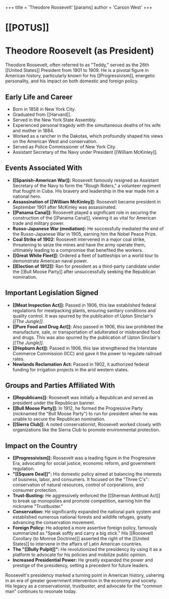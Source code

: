 +++
 title = 'Theodore Roosevelt'
[params]
	author = 'Carson West'
+++
# [[POTUS]]
# Theodore Roosevelt (as President)

Theodore Roosevelt, often referred to as "Teddy," served as the 26th [[United States]] President from 1901 to 1909. He is a pivotal figure in American history, particularly known for his [[Progressivism]], energetic personality, and his impact on both domestic and foreign policy.

## Early Life and Career

*   Born in 1858 in New York City.
*   Graduated from [[Harvard]].
*   Served in the New York State Assembly.
*   Experienced personal tragedy with the simultaneous deaths of his wife and mother in 1884.
*   Worked as a rancher in the Dakotas, which profoundly shaped his views on the American West and conservation.
*   Served as Police Commissioner of New York City.
*   Assistant Secretary of the Navy under President [[William McKinley]].

## Events Associated With

*   **[[Spanish-American War]]:** Roosevelt famously resigned as Assistant Secretary of the Navy to form the "Rough Riders," a volunteer regiment that fought in Cuba. His bravery and leadership in the war made him a national hero.
*   **Assassination of [[William McKinley]]:** Roosevelt became president in September 1901 after McKinley was assassinated.
*   **[[Panama Canal]]:** Roosevelt played a significant role in securing the construction of the [[Panama Canal]], viewing it as vital for American trade and military power.
*   **Russo-Japanese War (mediation):** He successfully mediated the end of the Russo-Japanese War in 1905, earning him the Nobel Peace Prize.
*   **Coal Strike of 1902:** Roosevelt intervened in a major coal strike, threatening to seize the mines and have the army operate them, ultimately leading to a compromise that benefited the workers.
*   **[[Great White Fleet]]:** Ordered a fleet of battleships on a world tour to demonstrate American naval power.
*   **[[Election of 1912]]:** Ran for president as a third-party candidate under the [[Bull Moose Party]] after unsuccessfully seeking the Republican nomination.

## Important Legislation Signed

*   **[[Meat Inspection Act]]:** Passed in 1906, this law established federal regulations for meatpacking plants, ensuring sanitary conditions and quality control. It was spurred by the publication of Upton Sinclair's *[[The Jungle]]*.
*   **[[Pure Food and Drug Act]]:** Also passed in 1906, this law prohibited the manufacture, sale, or transportation of adulterated or misbranded food and drugs. This was also spurred by the publication of Upton Sinclair's *[[The Jungle]]*.
*   **[[Hepburn Act]]:** Passed in 1906, this law strengthened the Interstate Commerce Commission (ICC) and gave it the power to regulate railroad rates.
*   **Newlands Reclamation Act:** Passed in 1902, it authorized federal funding for irrigation projects in the arid western states.

## Groups and Parties Affiliated With

*   **[[Republicans]]:** Roosevelt was initially a Republican and served as president under the Republican banner.
*   **[[Bull Moose Party]]:** In 1912, he formed the Progressive Party (nicknamed the "Bull Moose Party") to run for president when he was unable to secure the Republican nomination.
*   **[[Sierra Club]]:** A noted conservationist, Roosevelt worked closely with organizations like the Sierra Club to promote environmental protection.

## Impact on the Country

*   **[[Progressivism]]:** Roosevelt was a leading figure in the Progressive Era, advocating for social justice, economic reform, and government regulation.
*   **"[[Square Deal]]":** His domestic policy aimed at balancing the interests of business, labor, and consumers. It focused on the "Three C's": conservation of natural resources, control of corporations, and consumer protection.
*   **Trust-Busting:** He aggressively enforced the [[Sherman Antitrust Act]] to break up monopolies and promote competition, earning him the nickname "Trustbuster."
*   **Conservation:** He significantly expanded the national park system and established numerous national forests and wildlife refuges, greatly advancing the conservation movement.
*   **Foreign Policy:** He adopted a more assertive foreign policy, famously summarized as "Speak softly and carry a big stick." His [[Roosevelt Corollary (to Monroe Doctrine)]] asserted the right of the [[United States]] to intervene in the affairs of Latin American countries.
*   **The "[[Bully Pulpit]]":** He revolutionized the presidency by using it as a platform to advocate for his policies and mobilize public opinion.
*   **Increased Presidential Power:** He greatly expanded the power and prestige of the presidency, setting a precedent for future leaders.

Roosevelt's presidency marked a turning point in American history, ushering in an era of greater government intervention in the economy and society. His legacy as a conservationist, trustbuster, and advocate for the "common man" continues to resonate today.
